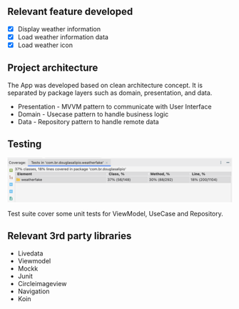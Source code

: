 ## Relevant feature developed

- [x] Display weather information
- [x] Load weather information data
- [x] Load weather icon

## Project architecture

The App was developed based on clean architecture concept. It is separated by package layers such as
domain, presentation, and data.

* Presentation - MVVM pattern to communicate with User Interface
* Domain - Usecase pattern to handle business logic
* Data - Repository pattern to handle remote data


## Testing
<img src ="https://github.com/douglasalipio/fake_weather/blob/main/coverage_image.png"/>

Test suite cover some unit tests for ViewModel, UseCase and Repository. 

## Relevant 3rd party libraries

* Livedata
* Viewmodel
* Mockk
* Junit
* Circleimageview
* Navigation
* Koin
